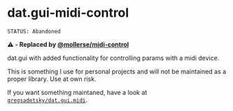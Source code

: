 # dat.gui-midi-control

`STATUS: Abandoned`

**⚠️ - Replaced by [@mollerse/midi-control](https://github.com/mollerse/midi-control)**

dat.gui with added functionality for controlling params with a midi device.

This is something I use for personal projects and will not be maintained as a proper library. Use at own risk.

If you want something maintaned, have a look at [`gregsadetsky/dat.gui.midi`](https://github.com/gregsadetsky/dat.gui.midi).

